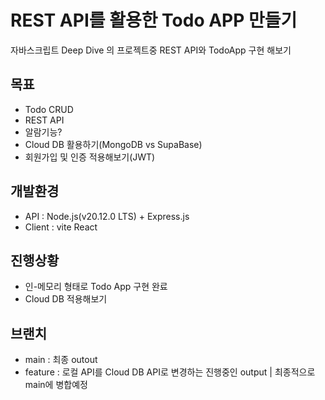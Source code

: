 # REST API를 활용한 Todo APP 만들기

자바스크립트 Deep Dive 의 프로젝트중 REST API와 TodoApp 구현 해보기

## 목표
- Todo CRUD
- REST API
- 알람기능?
- Cloud DB 활용하기(MongoDB vs SupaBase)
- 회원가입 및 인증 적용해보기(JWT)

## 개발환경
- API : Node.js(v20.12.0 LTS) + Express.js
- Client : vite React

## 진행상황
- 인-메모리 형태로 Todo App 구현 완료
- Cloud DB 적용해보기

## 브랜치
- main : 최종 outout
- feature : 로컬 API를 Cloud DB API로 변경하는 진행중인 output | 최종적으로 main에 병합예정
